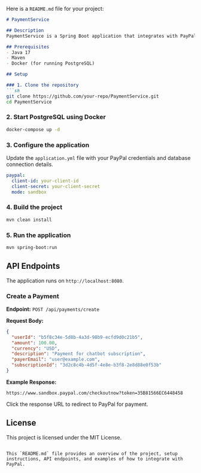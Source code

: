 Here is a `README.md` file for your project:

```markdown
# PaymentService

## Description
PaymentService is a Spring Boot application that integrates with PayPal for processing payments. It uses PostgreSQL as the database.

## Prerequisites
- Java 17
- Maven
- Docker (for running PostgreSQL)

## Setup

### 1. Clone the repository
```sh
git clone https://github.com/your-repo/PaymentService.git
cd PaymentService
```

### 2. Start PostgreSQL using Docker
```sh
docker-compose up -d
```

### 3. Configure the application
Update the `application.yml` file with your PayPal credentials and database connection details.

```yaml
paypal:
  client-id: your-client-id
  client-secret: your-client-secret
  mode: sandbox
```

### 4. Build the project
```sh
mvn clean install
```

### 5. Run the application
```sh
mvn spring-boot:run
```

## API Endpoints
The application runs on `http://localhost:8080`.

### Create a Payment
**Endpoint:** `POST /api/payments/create`

**Request Body:**
```json
{
  "userId": "b5f8c34e-5d8b-4a3d-98b9-ecfd9d0c21b5",
  "amount": 100.00,
  "currency": "USD",
  "description": "Payment for chatbot subscription",
  "payerEmail": "user@example.com",
  "subscriptionId": "3d2c8c4b-4d5f-4e8e-b3f8-2e8d88e0f53b"
}
```

**Example Response:**
```
https://www.sandbox.paypal.com/checkoutnow?token=35B81566EC6448458
```

Click the response URL to redirect to PayPal for payment.

## License
This project is licensed under the MIT License.
```

This `README.md` file provides an overview of the project, setup instructions, API endpoints, and examples of how to integrate with PayPal.